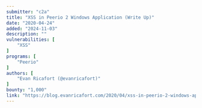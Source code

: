 ```yaml
---
submitter: "c2a"
title: "XSS in Peerio 2 Windows Application (Write Up)"
date: "2020-04-24"
added: "2024-11-03"
description: ""
vulnerabilities: [
    "XSS"
]
programs: [
    "Peerio"
]
authors: [
    "Evan Ricafort (@evanricafort)"
]
bounty: "1,000"
link: "https://blog.evanricafort.com/2020/04/xss-in-peerio-2-windows-application.html"
---
```




